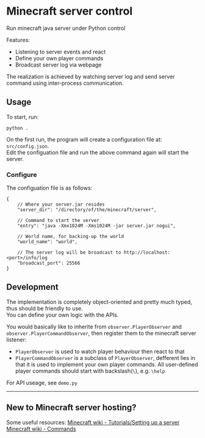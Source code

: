 
# Minecraft server control
Run minecraft java server under Python control

Features:

* Listening to server events and react
* Define your own player commands
* Broadcast server log via webpage

The realization is achieved by watching server log and send server command using inter-process communication.

## Usage

To start, run:
```
python .
```
On the first run, the program will create a configuration file at: `src/config.json`.   
Edit the configuation file and run the above command again will start the server.

### Configure
The configuation file is as follows:
```
{
    // Where your server.jar resides
    "server_dir": "/directory/of/the/minecraft/server",

    // Command to start the server
    "entry": "java -Xmx1024M -Xms1024M -jar server.jar nogui",

    // World name, for backing-up the world
    "world_name": "world",

    // The server log will be broadcast to http://localhost:<port>/info/log
    "broadcast_port": 25566
}
```

## Development

The implementation is completely object-oriented and pretty much typed, thus should be friendly to use.  
You can define your own logic with the APIs.

You would basically like to inherite from `observer.PlayerObserver` and `observer.PlayerCommandObserver`, then register them to the minecraft server listener:

* `PlayerObserver` is used to watch player behaviour then react to that
* `PlayerCommandObserver` is a subclass of `PlayerObserver`, defferent lies in that it is used to implement your own player commands. All user-defined player commands should start with backslash(`\`), e.g. `\help`

For API useage, see `demo.py`

---
## New to Minecraft server hosting?
Some useful resources:
[Minecraft wiki - Tutorials/Setting up a server ](https://minecraft.fandom.com/wiki/Tutorials/Setting_up_a_server)  
[Minecraft wiki - Commands](https://minecraft.fandom.com/wiki/Commands)
